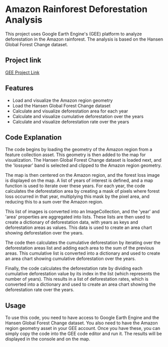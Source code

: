 # Amazon Rainforest Deforestation Analysis

This project uses Google Earth Engine's (GEE) platform to analyze deforestation in the Amazon rainforest. The analysis is based on the Hansen Global Forest Change dataset.

## Project link

[GEE Project Link](https://code.earthengine.google.com/349b4b05936a77786f0ebf0b5c839db5?noload=true)

## Features

- Load and visualize the Amazon region geometry
- Load the Hansen Global Forest Change dataset
- Calculate and visualize deforestation area for each year
- Calculate and visualize cumulative deforestation over the years
- Calculate and visualize deforestation rate over the years

## Code Explanation

The code begins by loading the geometry of the Amazon region from a feature collection asset. This geometry is then added to the map for visualization. The Hansen Global Forest Change dataset is loaded next, and the 'lossyear' band is selected and clipped to the Amazon region geometry.

The map is then centered on the Amazon region, and the forest loss image is displayed on the map. A list of years of interest is defined, and a map function is used to iterate over these years. For each year, the code calculates the deforestation area by creating a mask of pixels where forest loss occurred in that year, multiplying this mask by the pixel area, and reducing this to a sum over the Amazon region.

This list of images is converted into an ImageCollection, and the 'year' and 'area' properties are aggregated into lists. These lists are then used to create a dictionary of deforestation data, with years as keys and deforestation areas as values. This data is used to create an area chart showing deforestation over the years.

The code then calculates the cumulative deforestation by iterating over the deforestation areas list and adding each area to the sum of the previous areas. This cumulative list is converted into a dictionary and used to create an area chart showing cumulative deforestation over the years.

Finally, the code calculates the deforestation rate by dividing each cumulative deforestation value by its index in the list (which represents the number of years). This results in a list of deforestation rates, which is converted into a dictionary and used to create an area chart showing the deforestation rate over the years.

## Usage

To use this code, you need to have access to Google Earth Engine and the Hansen Global Forest Change dataset. You also need to have the Amazon region geometry asset in your GEE account. Once you have these, you can simply copy the code into the GEE code editor and run it. The results will be displayed in the console and on the map.
